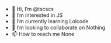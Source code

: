- 👋 Hi, I’m @tscscs
- 👀 I’m interested in JS
- 🌱 I’m currently learning Lolcode
- 💞️ I’m looking to collaborate on Nothing
- 📫 How to reach me None

<!---
tscscs/tscscs is a ✨ special ✨ repository because its `README.md` (this file) appears on your GitHub profile.
You can click the Preview link to take a look at your changes.
--->
